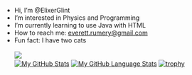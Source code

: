 - Hi, I’m @ElixerGlint
- I’m interested in Physics and Programming
- I’m currently learning to use Java with HTML
- How to reach me: everett.rumery@gmail.com
- Fun fact: I have two cats
<br><br>
![](https://github-readme-streak-stats.herokuapp.com/?user=ElixerGlint&theme=chartreuse-dark&hide_border=false)<br/>
[![My GitHub Stats](https://github-readme-stats.vercel.app/api/?username=ElixerGlint&count_private=true&theme=tokyonight&showicons=true)]()
[![My GitHub Language Stats](https://github-readme-stats.vercel.app/api/top-langs/?username=ElixerGlint&langs_count=5&theme=chartreuse-dark)]()
[![trophy](https://github-profile-trophy.vercel.app/?username=ElixerGlint&margin-w=8&theme=blue)](https://github.com/ryo-ma/github-profile-trophy)
